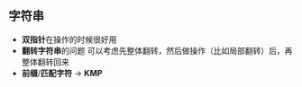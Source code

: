## 字符串

- **双指针**在操作的时候很好用
- **翻转字符串**的问题 可以考虑先整体翻转，然后做操作（比如局部翻转）后，再整体翻转回来
- **前缀**/**匹配字符** -> **KMP**
